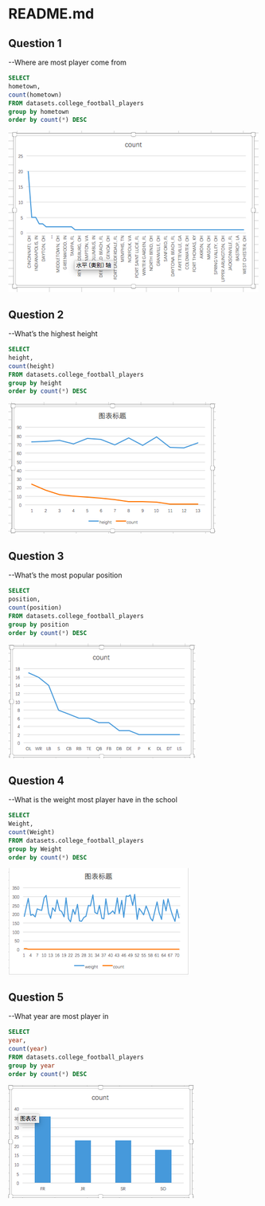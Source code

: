 # README.md
## Question 1
--Where are most player come from

```sql
SELECT
hometown,
count(hometown)
FROM datasets.college_football_players
group by hometown
order by count(*) DESC
```
![README.md](ica4-1.png)

## Question 2
--What’s the highest height

```sql
SELECT
height,
count(height)
FROM datasets.college_football_players
group by height
order by count(*) DESC
```
![README.md](ica4-2.png)

## Question 3
--What’s the most popular position

```sql
SELECT
position,
count(position)
FROM datasets.college_football_players
group by position
order by count(*) DESC
```
![README.md](ica4-3.png)

## Question 4
--What is the weight most player have in the school

```sql
SELECT
Weight,
count(Weight)
FROM datasets.college_football_players
group by Weight
order by count(*) DESC
```
![README.md](ICA4-4.png)

## Question 5
--What year are most player in

```sql
SELECT
year,
count(year)
FROM datasets.college_football_players
group by year
order by count(*) DESC
```
![README.md](ica4-5.png)
